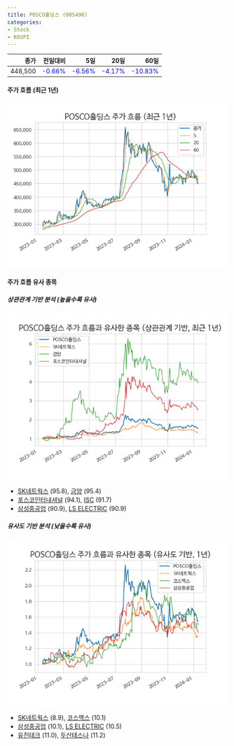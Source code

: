 ```yaml
---
title: POSCO홀딩스 (005490)
categories:
- Stock
- KOSPI
---
```


|종가|전일대비|5일|20일|60일|
|---:|-------:|--:|---:|---:|
|448,500|<span style="color: blue">-0.66%</span>|<span style="color: blue">-6.56%</span>|<span style="color: blue">-4.17%</span>|<span style="color: blue">-10.83%</span>|

<!-- more -->


#### 주가 흐름 (최근 1년)
![005490](/assets/images/stock/005490.png)


#### 주가 흐름 유사 종목


##### 상관관계 기반 분석 (높을수록 유사)
![005490](/assets/images/stock/005490_corr.png)
- [SK네트웍스](/001740/) (95.8), [금양](/001570/) (95.4)
- [포스코인터내셔널](/047050/) (94.1), [ISC](/095340/) (91.7)
- [삼성중공업](/010140/) (90.9), [LS ELECTRIC](/010120/) (90.9)


##### 유사도 기반 분석 (낮을수록 유사)	
![005490](/assets/images/stock/005490_sim.png)
- [SK네트웍스](/001740/) (8.9), [코스맥스](/192820/) (10.1)
- [삼성중공업](/010140/) (10.1), [LS ELECTRIC](/010120/) (10.5)
- [유진테크](/084370/) (11.0), [두산테스나](/131970/) (11.2)